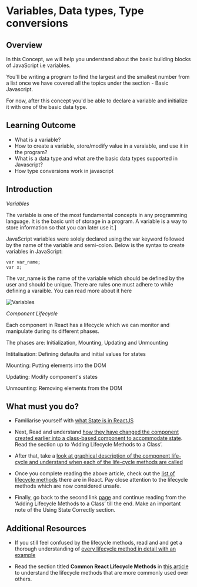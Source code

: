 # Variables, Data types, Type conversions

## Overview
 
In this Concept, we will help you understand about the basic building blocks of JavaScript i.e variables.

You'll be writing a program to find the largest and the smallest number from a list once we have covered all the topics under the section - Basic Javascript.

For now, after this concept you'd be able to declare a variable and initialize it with one of the basic data type.


## Learning Outcome

- What is a variable?
- How to create a variable, store/modify value in a varaiable, and use it in the program?
- What is a data type and what are the basic data types supported in Javascript?
- How type conversions work in javascript


## Introduction

*Variables*

The variable is one of the most fundamental concepts in any programming language. It is the basic unit of storage in a program. A variable is a way to store information so that you can later use it.]

JavaScript variables were solely declared using the var keyword followed by the name of the variable and semi-colon. Below is the syntax to create variables in JavaScript:

```
var var_name;
var x;
```

The var_name is the name of the variable which should be defined by the user and should be unique. There are rules one must adhere to while defining a varaible. You can read more about it here

![Variables](https://scotch-res.cloudinary.com/image/upload/dpr_2,w_800,q_auto:good,f_auto/media/8976/bNTL1QI3RFebh7C1JPYC_variable%20hoisting.png)


*Component Lifecycle*

Each component in React has a lifecycle which we can monitor and manipulate during its different phases.

The  phases are:  Initialization, Mounting, Updating and Unmounting

Intitalisation: Defining defaults and initial values for states

Mounting: Putting elements into the DOM

Updating: Modify component's states

Unmounting: Removing elements from the DOM


## What must you do?


-	Familiarise yourself with [what State is in ReactJS](https://www.w3schools.com/react/react_state.asp)

-	Next, Read and understand [how they have changed the component created earlier into a class-based component to accommodate state](https://reactjs.org/docs/state-and-lifecycle.html). Read the section up to ‘Adding Lifecycle Methods to a Class’.

-	After that, take a [look at graphical description of the component life-cycle and understand when each of the life-cycle methods are called](https://www.geeksforgeeks.org/reactjs-lifecycle-components/)

-	Once you complete reading the above article, check out the [list of lifecycle methods](https://reactjs.org/docs/react-component.html) there are in React. Pay close attention to the lifecycle methods which are now considered unsafe. 


-	Finally, go back to the second link [page](https://reactjs.org/docs/state-and-lifecycle.html) and continue reading from the ‘Adding Lifecycle Methods to a Class’ till the end. 
Make an important note of the Using State Correctly section.



## Additional Resources

- If you still feel confused by the lifecycle methods, read and and get a thorough understanding of [every lifecycle method in detail with an example](https://www.w3schools.com/react/react_lifecycle.asp)

- Read the section titled **Common React Lifecycle Methods** in [this article](https://programmingwithmosh.com/javascript/react-lifecycle-methods/) to understand the lifecycle methods that are more commonly used over others.

